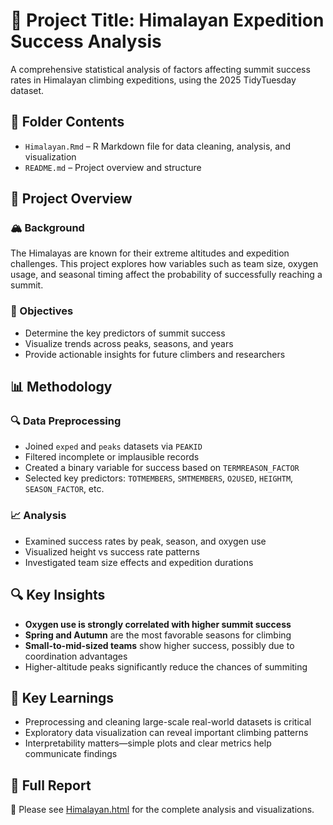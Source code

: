 # 📝 Project Title: Himalayan Expedition Success Analysis

A comprehensive statistical analysis of factors affecting summit success rates in Himalayan climbing expeditions, using the 2025 TidyTuesday dataset.

## 📁 Folder Contents

- `Himalayan.Rmd` – R Markdown file for data cleaning, analysis, and visualization  
- `README.md` – Project overview and structure

## 📌 Project Overview

### 🏔️ Background  
The Himalayas are known for their extreme altitudes and expedition challenges. This project explores how variables such as team size, oxygen usage, and seasonal timing affect the probability of successfully reaching a summit.

### 🎯 Objectives

- Determine the key predictors of summit success  
- Visualize trends across peaks, seasons, and years  
- Provide actionable insights for future climbers and researchers

## 📊 Methodology

### 🔍 Data Preprocessing

- Joined `exped` and `peaks` datasets via `PEAKID`  
- Filtered incomplete or implausible records  
- Created a binary variable for success based on `TERMREASON_FACTOR`  
- Selected key predictors: `TOTMEMBERS`, `SMTMEMBERS`, `O2USED`, `HEIGHTM`, `SEASON_FACTOR`, etc.

### 📈 Analysis

- Examined success rates by peak, season, and oxygen use  
- Visualized height vs success rate patterns  
- Investigated team size effects and expedition durations

## 🔍 Key Insights

- **Oxygen use is strongly correlated with higher summit success**  
- **Spring and Autumn** are the most favorable seasons for climbing  
- **Small-to-mid-sized teams** show higher success, possibly due to coordination advantages  
- Higher-altitude peaks significantly reduce the chances of summiting

## 🧠 Key Learnings

- Preprocessing and cleaning large-scale real-world datasets is critical  
- Exploratory data visualization can reveal important climbing patterns  
- Interpretability matters—simple plots and clear metrics help communicate findings

## 📄 Full Report

📑 Please see [Himalayan.html](file:///Users/chenzhijing/Desktop/DSA2101/Himalayan.html) for the complete analysis and visualizations.
